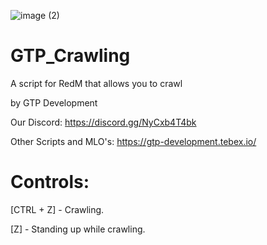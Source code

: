 ![image (2)](https://github.com/Pixelek3/GTP_Crawling/assets/82956197/17c31d57-cc1e-4c0a-aaed-052715cb7cdc)

# GTP_Crawling

A script for RedM that allows you to crawl

by GTP Development

Our Discord: https://discord.gg/NyCxb4T4bk

Other Scripts and MLO's: https://gtp-development.tebex.io/

# Controls:

[CTRL + Z] - Crawling.

[Z] - Standing up while crawling.
